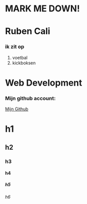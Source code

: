 # MARK ME DOWN!



# Ruben Cali
### ik zit op 
1. voetbal 
2. kickboksen

# Web Development
### Mijn github account:
[Mijn Github](https://github.com/RubenCali)
# h1 
## h2
### h3
#### h4
##### h5
###### h6

